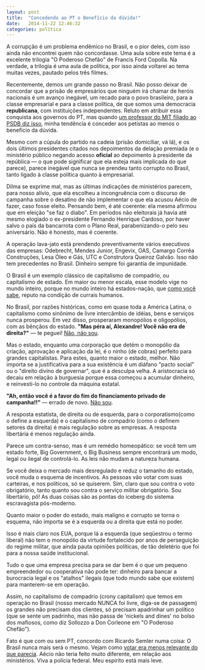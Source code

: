 ```yaml
---
layout: post
title:  "Concedendo ao PT o Benefício da dúvida!"
date:   2014-11-22 12:46:32
categories: política
---
```

A corrupção é um problema endêmico no Brasil, e o pior deles, com isso ainda não encontrei quem não concordasse. Uma aula sobre este tema é a excelente trilogia "O Poderoso Chefão" de Francis Ford Copolla. Na verdade, a trilogia é uma aula de política, por isso ainda voltarei ao tema muitas vezes, pautado pelos três filmes.

Recentemente, demos um grande passo no Brasil. Não posso deixar de concordar que a prisão de empresários que ninguém irá chamar de heróis nacionais é um avanço inegável, um recado para o povo brasileiro, para a classe empresarial e para a classe política, de que somos uma democracia **republicana**, com instituições independentes. Reluto em atribuir essa conquista aos governos do PT, mas quando [um professor do MIT filiado ao PSDB diz isso][2], minha tendência é conceder aos petistas ao menos o benefício da dúvida.

Mesmo com a cúpula do partido na cadeia (prisão domiciliar, vá lá), e os dois últimos presidentes citados nos depoimentos da delação premiada (e o ministério público negando acesso **oficial** ao depoimento à presidente da república — o que pode significar que ela esteja mais implicada do que parece), parece inegável que nunca se prendeu tanto corrupto no Brasil, tanto ligado à classe política quanto à empresarial.

Dilma se exprime mal, mas as últimas indicações de ministérios parecem, para nosso alívio, que ela escolheu a incongruência com o discurso de campanha sobre o desatino de não implementar o que ela acusou Aécio de fazer, caso fosse eleito. Pensando bem, é até coerente: ela mesma afirmou que em eleição "se faz o diabo". Em períodos não eleitorais já havia até mesmo elogiado o ex-presidente Fernando Henrique Cardoso, por haver salvo o país da bancarrota com o Plano Real, parabenizando-o pelo seu aniversário. Não é honesto, mas é coerente.

A operação lava-jato está prendendo preventivamente vários executivos das empresas: Odebrecht, Mendes Junior, Engevix, OAS, Camargo Corrêa Construções, Lesa Óleo e Gás, UTC e Construtora Queiroz Galvão. Isso não tem precedentes no Brasil. Dinheiro sempre foi garantia de impunidade.

O Brasil é um exemplo clássico de capitalismo de compadrio, ou capitalismo de estado. Em maior ou menor escala, esse modelo vige no mundo inteiro, porque no mundo inteiro há estados-nação, que [como você sabe][3], reputo na condição de currais humanos.

No Brasil, por razões históricas, como em quase toda a América Latina, o capitalismo como sinônimo de livre intercâmbio de idéias, bens e serviços nunca prosperou. Em vez disso, prosperaram monopólios e oligopólios, com as bênçãos do estado. **"Mas péra aí, Alexandre! Você não era de direita?"** — te peguei! [Não, não sou][4].

Mas o estado, enquanto uma corporação que detém o monopólio da criação, aprovação e aplicação da lei, é o ninho (de cobras) perfeito para grandes capitalistas. Para estes, quanto maior o estado, melhor. Não importa se a justificativa para a sua existência é um diáfano "pacto social" ou o "direito divino de governar", que é a desculpa velha. A aristocracia só decaiu em relação à burguesia porque essa começou a acumular dinheiro, e reinvesti-lo no controle da máquina estatal.

**"Ah, então você é a favor do fim do financiamento privado de campanha!!"** — errado de novo. [Não sou][5].

A resposta estatista, de direita ou de esquerda, para o corporatismo(como o define a esquerda) e o capitalismo de compadrio (como o definem setores da direita) é mais regulação sobre as empresas. A resposta libertária é menos regulação ainda.

Parece um contra-senso, mas é um remédio homeopático: se você tem um estado forte, Big Government, o Big Business sempre encontrará um modo, legal ou ilegal de controlá-lo. As leis não mudam a natureza humana.

Se você deixa o mercado mais desregulado e reduz o tamanho do estado, você muda o esquema de incentivos. As pessoas vão votar com suas carteiras, e nos políticos, só se quiserem. Sim, claro que sou contra o voto obrigatório, tanto quanto sou contra o serviço militar obrigatório. Sou libertário, pô! As duas coisas são as pontas do iceberg do sistema escravagista pós-moderno.

Quanto maior o poder do estado, mais maligno e corrupto se torna o esquema, não importa se é a esquerda ou a direita que está no poder.

Isso é mais claro nos EUA, porque lá a esquerda (que seqüestrou o termo liberal) não tem o monopólio da virtude fortalecido por anos de perseguição do regime militar, que ainda pauta opiniões políticas, de tão deletério que foi para a nossa saúde institucional.

Tudo o que uma empresa precisa para se dar bem é o que um pequeno empreendedor ou cooperativa não pode ter: dinheiro para bancar a burocracia legal e os "atalhos" ilegais (que todo mundo sabe que existem) para manterem-se em operação.

Assim, no capitalismo de compadrio (crony capitalism) que temos em operação no Brasil (nosso mercado NUNCA foi livre, diga-se de passagem) os grandes não precisam dos clientes, só precisam apadrinhar um político (que se sente um padrinho, mas não passa de 'nickels and dines' no bolso dos mafiosos, como diz Sollozzo a Don Corleone em "O Poderoso Chefão").

Fato é que com ou sem PT, concordo com Ricardo Semler numa coisa: O Brasil nunca mais será o mesmo. Vejam como [votar era menos relevante do que parecia][6]. Aécio não teria feito muito diferente, em relação aos ministérios. Viva a polícia federal. Meu espírito está mais leve.

[2]: http://www1.folha.uol.com.br/fsp/opiniao/196552-nunca-se-roubou-tao-pouco.shtml
[3]: http://alexandrecosta.org/post/82681115350/somos-todos-gado
[4]: http://livreintercambio.alexandrecosta.org/podcast/rap-do-anarquista/
[5]: http://anytimeitroll.com/ministros-do-stf-brincam-de-esconde-esconde-com-financiadores-de-campanha/
[6]: http://reason.com/archives/2014/02/09/the-cruel-joke-of-sacralizing-voting